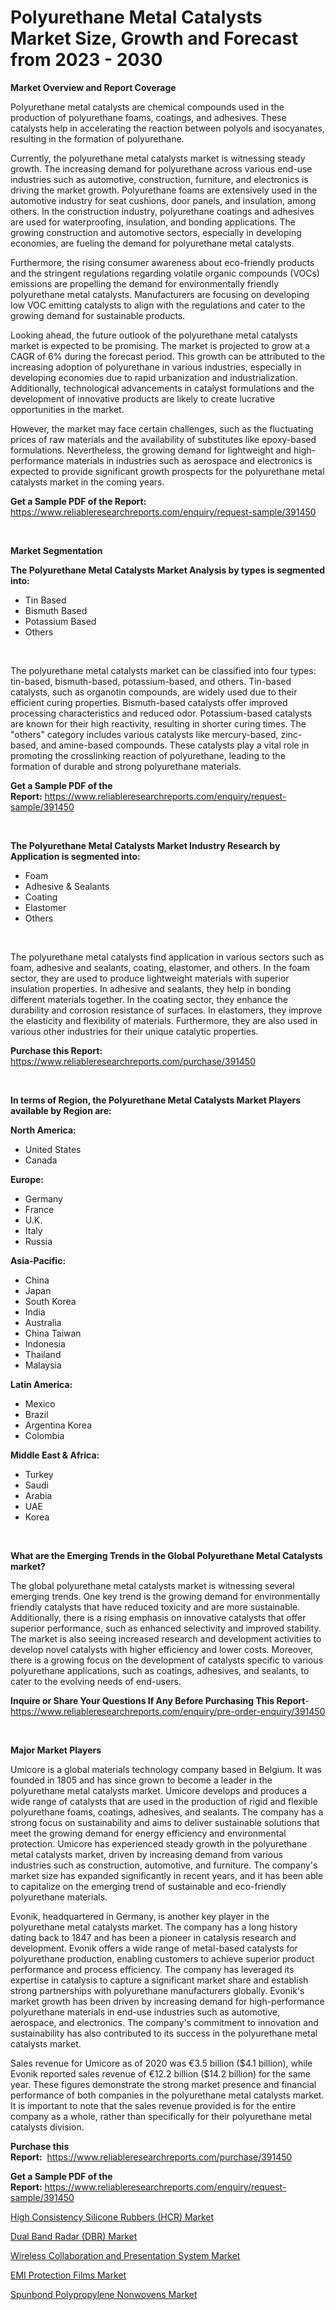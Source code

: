 <p><h1>Polyurethane Metal Catalysts Market Size, Growth and Forecast from 2023 - 2030</h1></p><p><strong>Market Overview and Report Coverage</strong></p>
<p><p>Polyurethane metal catalysts are chemical compounds used in the production of polyurethane foams, coatings, and adhesives. These catalysts help in accelerating the reaction between polyols and isocyanates, resulting in the formation of polyurethane.</p><p>Currently, the polyurethane metal catalysts market is witnessing steady growth. The increasing demand for polyurethane across various end-use industries such as automotive, construction, furniture, and electronics is driving the market growth. Polyurethane foams are extensively used in the automotive industry for seat cushions, door panels, and insulation, among others. In the construction industry, polyurethane coatings and adhesives are used for waterproofing, insulation, and bonding applications. The growing construction and automotive sectors, especially in developing economies, are fueling the demand for polyurethane metal catalysts.</p><p>Furthermore, the rising consumer awareness about eco-friendly products and the stringent regulations regarding volatile organic compounds (VOCs) emissions are propelling the demand for environmentally friendly polyurethane metal catalysts. Manufacturers are focusing on developing low VOC emitting catalysts to align with the regulations and cater to the growing demand for sustainable products.</p><p>Looking ahead, the future outlook of the polyurethane metal catalysts market is expected to be promising. The market is projected to grow at a CAGR of 6% during the forecast period. This growth can be attributed to the increasing adoption of polyurethane in various industries, especially in developing economies due to rapid urbanization and industrialization. Additionally, technological advancements in catalyst formulations and the development of innovative products are likely to create lucrative opportunities in the market.</p><p>However, the market may face certain challenges, such as the fluctuating prices of raw materials and the availability of substitutes like epoxy-based formulations. Nevertheless, the growing demand for lightweight and high-performance materials in industries such as aerospace and electronics is expected to provide significant growth prospects for the polyurethane metal catalysts market in the coming years.</p></p>
<p><strong>Get a Sample PDF of the Report:</strong> <a href="https://www.reliableresearchreports.com/enquiry/request-sample/391450">https://www.reliableresearchreports.com/enquiry/request-sample/391450</a></p>
<p>&nbsp;</p>
<p><strong>Market Segmentation</strong></p>
<p><strong>The Polyurethane Metal Catalysts Market Analysis by types is segmented into:</strong></p>
<p><ul><li>Tin Based</li><li>Bismuth Based</li><li>Potassium Based</li><li>Others</li></ul></p>
<p>&nbsp;</p>
<p><p>The polyurethane metal catalysts market can be classified into four types: tin-based, bismuth-based, potassium-based, and others. Tin-based catalysts, such as organotin compounds, are widely used due to their efficient curing properties. Bismuth-based catalysts offer improved processing characteristics and reduced odor. Potassium-based catalysts are known for their high reactivity, resulting in shorter curing times. The "others" category includes various catalysts like mercury-based, zinc-based, and amine-based compounds. These catalysts play a vital role in promoting the crosslinking reaction of polyurethane, leading to the formation of durable and strong polyurethane materials.</p></p>
<p><strong>Get a Sample PDF of the Report:</strong>&nbsp;<a href="https://www.reliableresearchreports.com/enquiry/request-sample/391450">https://www.reliableresearchreports.com/enquiry/request-sample/391450</a></p>
<p>&nbsp;</p>
<p><strong>The Polyurethane Metal Catalysts Market Industry Research by Application is segmented into:</strong></p>
<p><ul><li>Foam</li><li>Adhesive & Sealants</li><li>Coating</li><li>Elastomer</li><li>Others</li></ul></p>
<p>&nbsp;</p>
<p><p>The polyurethane metal catalysts find application in various sectors such as foam, adhesive and sealants, coating, elastomer, and others. In the foam sector, they are used to produce lightweight materials with superior insulation properties. In adhesive and sealants, they help in bonding different materials together. In the coating sector, they enhance the durability and corrosion resistance of surfaces. In elastomers, they improve the elasticity and flexibility of materials. Furthermore, they are also used in various other industries for their unique catalytic properties.</p></p>
<p><strong>Purchase this Report:</strong>&nbsp; <a href="https://www.reliableresearchreports.com/purchase/391450">https://www.reliableresearchreports.com/purchase/391450</a></p>
<p>&nbsp;</p>
<p><strong>In terms of Region, the Polyurethane Metal Catalysts Market Players available by Region are:</strong></p>
<p>
    <p> <strong> North America: </strong>
        <ul>
            <li>United States</li>
            <li>Canada</li>
        </ul>
        </p> 
    <p> <strong> Europe: </strong>
        <ul>
            <li>Germany</li>
            <li>France</li>
            <li>U.K.</li>
            <li>Italy</li>
            <li>Russia</li>
        </ul>
        </p> 
    <p> <strong> Asia-Pacific: </strong>
        <ul>
            <li>China</li>
            <li>Japan</li>
            <li>South Korea</li>
            <li>India</li>
            <li>Australia</li>
            <li>China Taiwan</li>
            <li>Indonesia</li>
            <li>Thailand</li>
            <li>Malaysia</li>
        </ul>
        </p> 
    <p> <strong> Latin America: </strong>
        <ul>
            <li>Mexico</li>
            <li>Brazil</li>
            <li>Argentina Korea</li>
            <li>Colombia</li>
        </ul>
        </p> 
    <p> <strong> Middle East & Africa: </strong>
        <ul>
            <li>Turkey</li>
            <li>Saudi</li>
            <li>Arabia</li>
            <li>UAE</li>
            <li>Korea</li>
        </ul>
    </p>
    </p>
<p>&nbsp;</p>
<p><strong>What are the Emerging Trends in the Global Polyurethane Metal Catalysts market?</strong></p>
<p><p>The global polyurethane metal catalysts market is witnessing several emerging trends. One key trend is the growing demand for environmentally friendly catalysts that have reduced toxicity and are more sustainable. Additionally, there is a rising emphasis on innovative catalysts that offer superior performance, such as enhanced selectivity and improved stability. The market is also seeing increased research and development activities to develop novel catalysts with higher efficiency and lower costs. Moreover, there is a growing focus on the development of catalysts specific to various polyurethane applications, such as coatings, adhesives, and sealants, to cater to the evolving needs of end-users.</p></p>
<p><strong>Inquire or Share Your Questions If Any Before Purchasing This Report</strong>- <a href="https://www.reliableresearchreports.com/enquiry/pre-order-enquiry/391450">https://www.reliableresearchreports.com/enquiry/pre-order-enquiry/391450</a></p>
<p>&nbsp;</p>
<p><strong>Major Market Players</strong></p>
<p><p>Umicore is a global materials technology company based in Belgium. It was founded in 1805 and has since grown to become a leader in the polyurethane metal catalysts market. Umicore develops and produces a wide range of catalysts that are used in the production of rigid and flexible polyurethane foams, coatings, adhesives, and sealants. The company has a strong focus on sustainability and aims to deliver sustainable solutions that meet the growing demand for energy efficiency and environmental protection. Umicore has experienced steady growth in the polyurethane metal catalysts market, driven by increasing demand from various industries such as construction, automotive, and furniture. The company's market size has expanded significantly in recent years, and it has been able to capitalize on the emerging trend of sustainable and eco-friendly polyurethane materials.</p><p>Evonik, headquartered in Germany, is another key player in the polyurethane metal catalysts market. The company has a long history dating back to 1847 and has been a pioneer in catalysis research and development. Evonik offers a wide range of metal-based catalysts for polyurethane production, enabling customers to achieve superior product performance and process efficiency. The company has leveraged its expertise in catalysis to capture a significant market share and establish strong partnerships with polyurethane manufacturers globally. Evonik's market growth has been driven by increasing demand for high-performance polyurethane materials in end-use industries such as automotive, aerospace, and electronics. The company's commitment to innovation and sustainability has also contributed to its success in the polyurethane metal catalysts market.</p><p>Sales revenue for Umicore as of 2020 was €3.5 billion ($4.1 billion), while Evonik reported sales revenue of €12.2 billion ($14.2 billion) for the same year. These figures demonstrate the strong market presence and financial performance of both companies in the polyurethane metal catalysts market. It is important to note that the sales revenue provided is for the entire company as a whole, rather than specifically for their polyurethane metal catalysts division.</p></p>
<p><strong>Purchase this Report:</strong>&nbsp;&nbsp;<a href="https://www.reliableresearchreports.com/purchase/391450">https://www.reliableresearchreports.com/purchase/391450</a></p>
<p></p>
<p><strong>Get a Sample PDF of the Report:</strong>&nbsp;<a href="https://www.reliableresearchreports.com/enquiry/request-sample/391450">https://www.reliableresearchreports.com/enquiry/request-sample/391450</a></p>
<p><p><a href="https://medium.com/@deirdredavies67/high-consistency-silicone-rubbers-hcr-market-trends-forecast-and-competitive-analysis-to-2030-81bd93a1e7e4">High Consistency Silicone Rubbers (HCR) Market</a></p><p><a href="https://medium.com/@gabriellemcgrath66/dual-band-radar-dbr-market-size-cagr-trends-2024-2030-b118c621875b">Dual Band Radar (DBR) Market</a></p><p><a href="https://medium.com/@deirdreclark76/wireless-collaboration-and-presentation-system-market-trends-and-market-analysis-forecasted-for-a2b90ebe089a">Wireless Collaboration and Presentation System Market</a></p><p><a href="https://github.com/ambrozg/Market-Research-Report-List-1/blob/main/emi-protection-films-market.md">EMI Protection Films Market</a></p><p><a href="https://github.com/gshchiplitsov/Market-Research-Report-List-1/blob/main/spunbond-polypropylene-nonwovens-market.md">Spunbond Polypropylene Nonwovens Market</a></p></p>